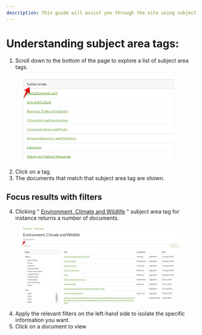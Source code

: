 ```yaml
---
description: This guide will assist you through the site using subject area tags.
---
```


# Understanding subject area tags:



1. Scroll down to the bottom of the page to explore a list of subject area tags.

<figure><img src="../.gitbook/assets/ulii--Subject area tags (1).png" alt=""><figcaption></figcaption></figure>

2. Click on a tag.
3. The documents that match that subject area tag are shown.

## Focus results with filters

4. Clicking " [Environment, Climate and Wildlife](https://lawlibrary.org.za/taxonomy/subject-areas/subject-areas-environment-climate-and-wildlife) " subject area tag for instance returns a number of documents.

<figure><img src="../.gitbook/assets/ulii--SAT docs.png" alt=""><figcaption></figcaption></figure>

4. Apply the relevant filters on the left-hand side to isolate the specific information you want.
5. Click on a document to view&#x20;